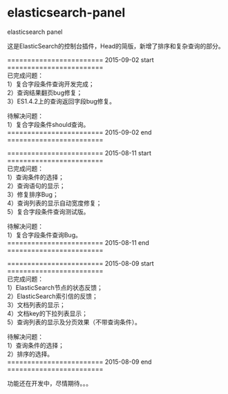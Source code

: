 # elasticsearch-panel
elasticsearch panel

这是ElasticSearch的控制台插件，Head的简版，新增了排序和复杂查询的部分。


======================== 2015-09-02 start ========================<br>
已完成问题：<br>
  1）复合字段条件查询开发完成；<br>
  2）查询结果翻页bug修复；<br>
  3）ES1.4.2上的查询返回字段bug修复。

待解决问题：<br>
  1）复合字段条件should查询。<br>
======================== 2015-09-02 end ========================<br>



======================== 2015-08-11 start ========================<br>
已完成问题：<br>
  1）查询条件的选择；<br>
  2）查询语句的显示；<br>
  3）修复排序Bug；<br>
  4）查询列表的显示自动宽度修复；<br>
  5）复合字段条件查询测试版。

待解决问题：<br>
  1）复合字段条件查询Bug。<br>
======================== 2015-08-11 end ========================<br>



======================== 2015-08-09 start ========================<br>
已完成问题：<br>
  1）ElasticSearch节点的状态反馈；<br>
  2）ElasticSearch索引信的反馈；<br>
  3）文档列表的显示；<br>
  4）文档key的下拉列表显示；<br>
  5）查询列表的显示及分页效果（不带查询条件）。

待解决问题：<br>
  1）查询条件的选择；<br>
  2）排序的选择。<br>
======================== 2015-08-09 end ========================<br>

功能还在开发中，尽情期待。。。
